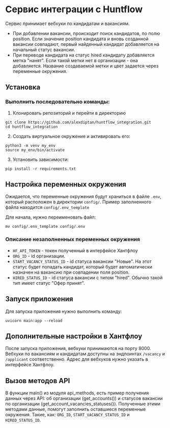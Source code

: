 # Сервис интеграции с Huntflow
Сервис принимает вебхуки по кандидатам и вакансиям. 
 - При добавлении вакансии, происходит поиск кандидатов, по полю position. Если значение position кандидата 
и вновь созданной вакансии совпадают, первый найденный кандидат добавляется на начальный статус вакансии.
 - При переводе кандидата на статус hired кандидату добавляется метка "нанят". Если такой метки нет в 
организации - она добавляется. Название создаваемой метки и цвет задается через переменные окружения.

## Установка
### Выполнить последовательно команды:

1. Клонировать репозиторий и перейти в директорию
```
git clone https://github.com/alexdiptan/huntflow_integration.git
cd huntflow_integration
```
2. Создать виртуальное окружение и активировать его:
```
python3 -m venv my_env
source my_env/bin/activate
```
3. Установить зависимости:
```
pip install -r requirements.txt
```

## Настройка переменных окружения
Ожидается, что переменные окружения будут храниться в файле `.env`, который расположен в директории `config/`. 
Пример заполненного файла находится `config/.env_template`

Для начала, нужно переименовать файл: 
```
mv config/.env_template config/.env
```
### Описание незаполненных переменных окружения
- `HF_API_TOKEN` - токен полученный в интерфейсе Хантфлоу
- `ORG_ID` - id организации.
- `START_VACANCY_STATUS_ID` - id статуса вакансии "Новые". На этот статус будет попадать кандидат, который будет
автоматически назначен на вакансию при совпадении поля position.
- `HIRED_STATUS_ID` - id статуса вакансии с типом "hired". Обычно такой тип имеет статус "Офер принят".

## Запуск приложения
Для запуска приложения нужно выполнить команду:
```
uvicorn main:app --reload
```

## Дополнительные настройки в Хантфлоу
После запуска приложения, вебхуки принимаются на порту 8000. Вебхуки по вакансиям и кандидатам доступны 
на эндпоинтах `/vacancy` и `/applicant` соответственно. Адрес для вебхуков нужно указать в интерфейсе Хантфлоу.

## Вызов методов API
В функции main() из модуля api_methods, есть пример получения данных через API: об организации (get_accounts())
и статусов вакансии по организации (get_account_vacancies_statuses()). Полученные этими методами данные, помогут 
заполнить оставшиеся переменные окружения. Такие, как: `ORG_ID`, `START_VACANCY_STATUS_ID` и `HIRED_STATUS_ID`.